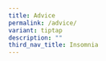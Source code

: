 ```yaml
---
title: Advice
permalink: /advice/
variant: tiptap
description: ""
third_nav_title: Insomnia
---
```

<p></p>